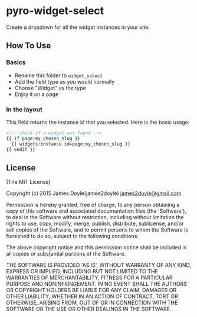 pyro-widget-select
===================

Create a dropdown for all the widget instances in your site.

How To Use
----------

### Basics

* Rename this folder to `widget_select`
* Add the field type as you would normally
* Choose "Widget" as the type
* Enjoy it on a page

### In the layout

This field returns the instance id that you selected. Here is the basic usage:

``` html
<!-- check if a widget was found -->
{{ if page:my_chosen_slug }}
  {{ widgets:instance id=page:my_chosen_slug }}
{{ endif }}
```

License
-------

(The MIT License)

Copyright (c) 2015 James Doyle(james2doyle) james2doyle@gmail.com

Permission is hereby granted, free of charge, to any person obtaining
a copy of this software and associated documentation files (the
'Software'), to deal in the Software without restriction, including
without limitation the rights to use, copy, modify, merge, publish,
distribute, sublicense, and/or sell copies of the Software, and to
permit persons to whom the Software is furnished to do so, subject to
the following conditions:

The above copyright notice and this permission notice shall be
included in all copies or substantial portions of the Software.

THE SOFTWARE IS PROVIDED 'AS IS', WITHOUT WARRANTY OF ANY KIND,
EXPRESS OR IMPLIED, INCLUDING BUT NOT LIMITED TO THE WARRANTIES OF
MERCHANTABILITY, FITNESS FOR A PARTICULAR PURPOSE AND NONINFRINGEMENT.
IN NO EVENT SHALL THE AUTHORS OR COPYRIGHT HOLDERS BE LIABLE FOR ANY
CLAIM, DAMAGES OR OTHER LIABILITY, WHETHER IN AN ACTION OF CONTRACT,
TORT OR OTHERWISE, ARISING FROM, OUT OF OR IN CONNECTION WITH THE
SOFTWARE OR THE USE OR OTHER DEALINGS IN THE SOFTWARE.
